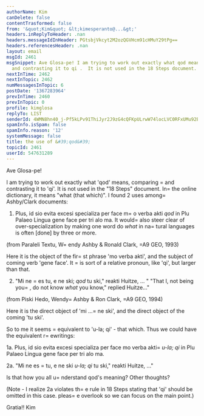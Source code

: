 ```yaml
---
authorName: Kim
canDelete: false
contentTrasformed: false
from: '&quot;Kim&quot; &lt;kimesperanto@...&gt;'
headers.inReplyToHeader: .nan
headers.messageIdInHeader: PGtsbjVkcyt2M2ozQGVHcm91cHMuY29tPg==
headers.referencesHeader: .nan
layout: email
msgId: 2461
msgSnippet: Ave Glosa-pe! I am trying to work out exactly what qod means, comparing
  and contrasting it to qi .  It is not used in the 18 Steps document.  In the
nextInTime: 2462
nextInTopic: 2462
numMessagesInTopic: 6
postDate: '1367283964'
prevInTime: 2460
prevInTopic: 0
profile: kimglosa
replyTo: LIST
senderId: 4WMN8hn40_j-Pf5kLPv91ThiJyr2J9zG4cQFKpULrwW74locLVC0RFxUMu92BaVO1su1eyQAej8pOJb-Ianea94IVkaaLMw
spamInfo.isSpam: false
spamInfo.reason: '12'
systemMessage: false
title: the use of &#39;qod&#39;
topicId: 2461
userId: 547631289
---
```


Ave Glosa-pe!

I am trying to work out exactly what 'qod' means, comparing =
and contrasting it to 'qi'.  It is not used in the "18 Steps" document.  In=
 the online dictionary, it means "what (that which)".  I found 2 uses among=
 Ashby/Clark documents:

1. Plus, id sio evita excesi specializa per face m=
o verba akti *qod* in Plu Palaeo Lingua gene face per tri alo ma. 
It would=
 also steer clear of over-specialization by making one word do *what* in na=
tural languages is often [done] by three or more. 

(from Paraleli Textu, W=
endy Ashby & Ronald Clark, =A9 GEO, 1993)

Here it is the object of the fir=
st phrase 'mo verba akti', and the subject of coming verb 'gene face'.  It =
is sort of a relative pronoun, like 'qi', but larger than that.

2. "Mi ne =
es tu, e ne ski; *qod* tu ski," reakti Huitze, ... "
"That I, not being you=
, do not know *what* you know," replied Huitze..."

(from Piski Hedo, Wendy=
 Ashby & Ron Clark, =A9 GEO, 1994)

Here it is the direct object of 'mi ...=
 ne ski', and the direct object of the coming 'tu ski'.

So to me it seems =
equivalent to 'u-la; qi' - that which.  Thus we could have the equivalent r=
ewritings:

1a. Plus, id sio evita excesi specializa per face mo verba akti=
 *u-la; qi* in Plu Palaeo Lingua gene face per tri alo ma. 

2a. "Mi ne es =
tu, e ne ski *u-la; qi* tu ski," reakti Huitze, ..."

Is that how you all u=
nderstand qod's meaning?  Other thoughts?

(Note - I realize 2a violates th=
e rule in 18 Steps stating that 'qi' should be omitted in this case.  pleas=
e overlook so we can focus on the main point.)

Gratia!!
Kim



